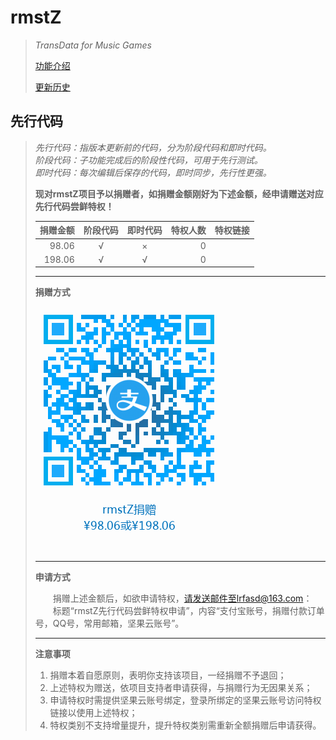 # rmstZ
>*TransData for Music Games*
>
>[功能介绍](README.md)
>
>[更新历史](WHATSNEW.md)
## 先行代码
>*先行代码：指版本更新前的代码，分为阶段代码和即时代码。*  
>*阶段代码：子功能完成后的阶段性代码，可用于先行测试。*  
>*即时代码：每次编辑后保存的代码，即时同步，先行性更强。*
>
>**现对rmstZ项目予以捐赠者，如捐赠金额刚好为下述金额，经申请赠送对应先行代码尝鲜特权！**
>
> 捐赠金额|阶段代码|即时代码|特权人数|特权链接
> --:|:-:|:-:|--:|:--
> 98.06|√|×|0|
> 198.06|√|√|0|
>
> ---
> **捐赠方式**
> 
> ![使用支付宝app扫一扫](donation_alipay.png "rmstZ捐赠")
> 
> ---
> **申请方式**
>
> 　　捐赠上述金额后，如欲申请特权，请发送邮件至lrfasd@163.com：  
> 　　标题“rmstZ先行代码尝鲜特权申请”，内容“支付宝账号，捐赠付款订单号，QQ号，常用邮箱，坚果云账号”。
> 
> ---
> **注意事项**
>1. 捐赠本着自愿原则，表明你支持该项目，一经捐赠不予退回；
>2. 上述特权为赠送，依项目支持者申请获得，与捐赠行为无因果关系；
>3. 申请特权时需提供坚果云账号绑定，登录所绑定的坚果云账号访问特权链接以使用上述特权；
>4. 特权类别不支持增量提升，提升特权类别需重新全额捐赠后申请获得。
